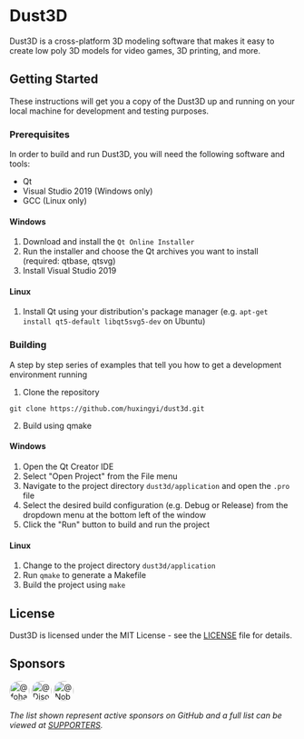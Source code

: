 # Dust3D

Dust3D is a cross-platform 3D modeling software that makes it easy to create low poly 3D models for video games, 3D printing, and more.

## Getting Started

These instructions will get you a copy of the Dust3D up and running on your local machine for development and testing purposes.

### Prerequisites

In order to build and run Dust3D, you will need the following software and tools:

- Qt
- Visual Studio 2019 (Windows only)
- GCC (Linux only)

#### Windows

1. Download and install the `Qt Online Installer`
2. Run the installer and choose the Qt archives you want to install (required: qtbase, qtsvg)
3. Install Visual Studio 2019

#### Linux

1. Install Qt using your distribution's package manager (e.g. `apt-get install qt5-default libqt5svg5-dev` on Ubuntu)

### Building

A step by step series of examples that tell you how to get a development environment running

1. Clone the repository
```
git clone https://github.com/huxingyi/dust3d.git
```

2. Build using qmake

#### Windows

1. Open the Qt Creator IDE
2. Select "Open Project" from the File menu
3. Navigate to the project directory `dust3d/application` and open the `.pro` file
4. Select the desired build configuration (e.g. Debug or Release) from the dropdown menu at the bottom left of the window
5. Click the "Run" button to build and run the project

#### Linux

1. Change to the project directory  `dust3d/application`
2. Run `qmake` to generate a Makefile
3. Build the project using `make`

## License

Dust3D is licensed under the MIT License - see the [LICENSE](https://github.com/huxingyi/dust3d/blob/master/LICENSE) file for details.

<!-- Sponsors begin -->
## Sponsors  

<a href="https://github.com/fohara" title="fohara (Frank O'Hara)" target=_blank><image src="https://avatars.githubusercontent.com/u/1181948?u=00445fb982564b2a4461c5848662ac37f1405b01&v=4" alt="@fohara" width="35" height="35" style="border-radius: 17px;" /></a>
<a href="https://github.com/DisownedWheat" title="DisownedWheat (Robert Larnach)" target=_blank><image src="https://avatars.githubusercontent.com/u/11870491?u=a8b24ff1daf2577b1afac771fd2cf80e39c8b4b0&v=4" alt="@DisownedWheat" width="35" height="35" style="border-radius: 17px;" /></a>
<a href="https://github.com/Nobuna-no" title="Nobuna-no (Morgan Hoarau)" target=_blank><image src="https://avatars.githubusercontent.com/u/43406539?u=fc0d4b157b4b49775d415b2f405d5c45a486a107&v=4" alt="@Nobuna-no" width="35" height="35" style="border-radius: 17px;" /></a>

 _The list shown represent active sponsors on GitHub and a full list can be viewed at [SUPPORTERS](https://github.com/huxingyi/dust3d/blob/master/SUPPORTERS)._
<!-- Sponsors end -->